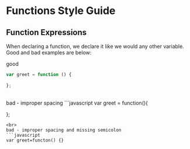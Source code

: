 # Functions Style Guide

## Function Expressions
When declaring a function, we declare it like we would any other variable. Good and bad examples are below:

good
```javascript
var greet = function () {
  
};
```
<br>
bad - improper spacing
```javascript
var greet = function(){

};
```
<br>
bad - improper spacing and missing semicolon
```javascript
var greet=functon() {}
```
